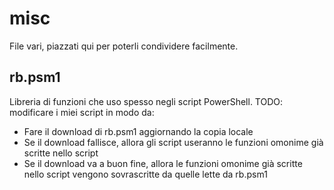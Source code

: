 # misc
File vari, piazzati qui per poterli condividere facilmente.

## rb.psm1
Libreria di funzioni che uso spesso negli script PowerShell.
TODO: modificare i miei script in modo da:
- Fare il download di rb.psm1 aggiornando la copia locale
- Se il download fallisce, allora gli script useranno le funzioni omonime già scritte nello script
- Se il download va a buon fine, allora le funzioni omonime già scritte nello script vengono sovrascritte da quelle lette da rb.psm1


